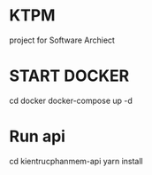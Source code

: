 # KTPM
project for Software Archiect


# START DOCKER
cd docker
docker-compose up -d


# Run api
cd kientrucphanmem-api
yarn install
